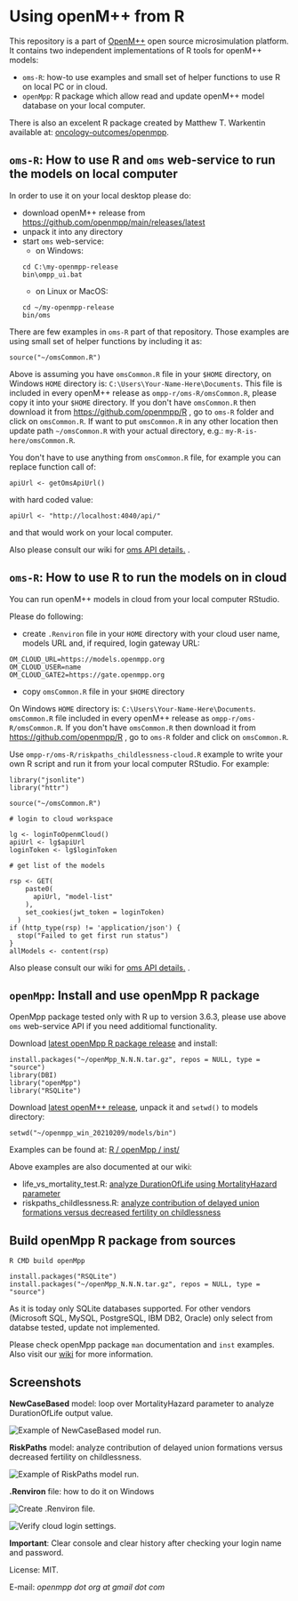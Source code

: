 # Using openM++ from R

This repository is a part of [OpenM++](http://www.openmpp.org/) open source microsimulation platform.
It contains two independent implementations of R tools for openM++ models:
* `oms-R`: how-to use examples and small set of helper functions to use R on local PC or in cloud.
* `openMpp`: R package which allow read and update openM++ model database on your local computer.

There is also an excelent R package created by Matthew T. Warkentin available at: [oncology-outcomes/openmpp](https://github.com/oncology-outcomes/openmpp).


## `oms-R`: How to use R and `oms` web-service to run the models on local computer

In order to use it on your local desktop please do:
* download openM++ release from https://github.com/openmpp/main/releases/latest
* unpack it into any directory
* start `oms` web-service:
  * on Windows:
  ```
  cd C:\my-openmpp-release
  bin\ompp_ui.bat
  ```
  * on Linux or MacOS:
  ```
  cd ~/my-openmpp-release
  bin/oms
  ```

There are few examples in `oms-R` part of that repository.
Those examples are using small set of helper functions by including it as:
```
source("~/omsCommon.R")
```
Above is assuming you have `omsCommon.R` file in your `$HOME` directory, on Windows `HOME` directory is: `C:\Users\Your-Name-Here\Documents`.
This file is included in every openM++ release as `ompp-r/oms-R/omsCommon.R`, please copy it into your `$HOME` directory.
If you don't have `omsCommon.R` then download it from https://github.com/openmpp/R , go to `oms-R` folder and click on `omsCommon.R`.
If want to put `omsCommon.R` in any other location then update path `~/omsCommon.R` with your actual directory, e.g.: `my-R-is-here/omsCommon.R`.

You don't have to use anything from `omsCommon.R` file, for example you can replace function call of:
```
apiUrl <- getOmsApiUrl()
```
with hard coded value:
```
apiUrl <- "http://localhost:4040/api/"
```
and that would work on your local computer.

Also please consult our wiki for [oms API details.](https://github.com/openmpp/openmpp.github.io/wiki/Oms-web-service) .


## `oms-R`: How to use R to run the models on in cloud

You can run openM++ models in cloud from your local computer RStudio.

Please do following:
* create `.Renviron` file in your `HOME` directory with your cloud user name, models URL and, if required, login gateway URL:
```
OM_CLOUD_URL=https://models.openmpp.org
OM_CLOUD_USER=name
OM_CLOUD_GATE2=https://gate.openmpp.org

```

* copy `omsCommon.R` file in your `$HOME` directory

On Windows `HOME` directory is: `C:\Users\Your-Name-Here\Documents`.
`omsCommon.R` file included in every openM++ release as `ompp-r/oms-R/omsCommon.R`.
If you don't have `omsCommon.R` then download it from https://github.com/openmpp/R , go to `oms-R` folder and click on `omsCommon.R`.

Use `ompp-r/oms-R/riskpaths_childlessness-cloud.R` example to write your own R script and run it from your local computer RStudio.
For example:
```
library("jsonlite")
library("httr")

source("~/omsCommon.R")

# login to cloud workspace

lg <- loginToOpenmCloud()
apiUrl <- lg$apiUrl
loginToken <- lg$loginToken

# get list of the models

rsp <- GET(
    paste0(
      apiUrl, "model-list"
    ),
    set_cookies(jwt_token = loginToken)
  )
if (http_type(rsp) != 'application/json') {
  stop("Failed to get first run status")
}
allModels <- content(rsp)
```

Also please consult our wiki for [oms API details.](https://github.com/openmpp/openmpp.github.io/wiki/Oms-web-service) .


## `openMpp`: Install and use openMpp R package

OpenMpp package tested only with R up to version 3.6.3, please use above `oms` web-service API if you need additiomal functionality.

Download [latest openMpp R package release](https://github.com/openmpp/r/releases/latest) and install:
```
install.packages("~/openMpp_N.N.N.tar.gz", repos = NULL, type = "source")
library(DBI)
library("openMpp")
library("RSQLite")
```

Download [latest openM++ release](https://github.com/openmpp/main/releases/latest), unpack it and `setwd()` to models directory:
```
setwd("~/openmpp_win_20210209/models/bin")
```

Examples can be found at: [R / openMpp / inst/ ](https://github.com/openmpp/R/tree/master/openMpp/inst)

Above examples are also documented at our wiki:

- life_vs_mortality_test.R: [analyze DurationOfLife using MortalityHazard parameter](https://github.com/openmpp/openmpp.github.io/wiki/Run-Model-from-R)
- riskpaths_childlessness.R: [analyze contribution of delayed union formations versus decreased fertility on childlessness](https://github.com/openmpp/openmpp.github.io/wiki/Run-RiskPaths-Model-from-R)


## Build openMpp R package from sources

```
R CMD build openMpp

install.packages("RSQLite")
install.packages("~/openMpp_N.N.N.tar.gz", repos = NULL, type = "source")
```

As it is today only SQLite databases supported. 
For other vendors (Microsoft SQL, MySQL, PostgreSQL, IBM DB2, Oracle) only select from databse tested, update not implemented.

Please check openMpp package `man` documentation and `inst` examples.
Also visit our [wiki](https://github.com/openmpp/openmpp.github.io/wiki) for more information.

## Screenshots

**NewCaseBased** model:  loop over MortalityHazard parameter to analyze DurationOfLife output value.

![Example of NewCaseBased model run.](/images/RStudio_NewCaseBased_oms_2022-06-16.png "Example of NewCaseBased model run.")

**RiskPaths** model: analyze contribution of delayed union formations versus decreased fertility on childlessness.

![Example of RiskPaths model run.](/images/RStudio_RiskPaths_oms_2022-06-16.png "Example of RiskPaths model run.")

**.Renviron** file: how to do it on Windows

![Create .Renviron file.](/images/R_cloud_renviron_file_2023-11-03.png "Create .Renviron file.")

![Verify cloud login settings.](/images/R_cloud_check_env_2023-11-03.png "Verify cloud login settings.")

**Important**: Clear console and clear history after checking your login name and password.

License: MIT.

E-mail: _openmpp dot org at gmail dot com_
